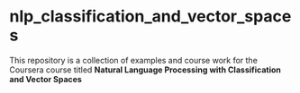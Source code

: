 # nlp_classification_and_vector_spaces

This repository is a collection of examples and course work for the Coursera course
titled __Natural Language Processing with Classification and Vector Spaces__
